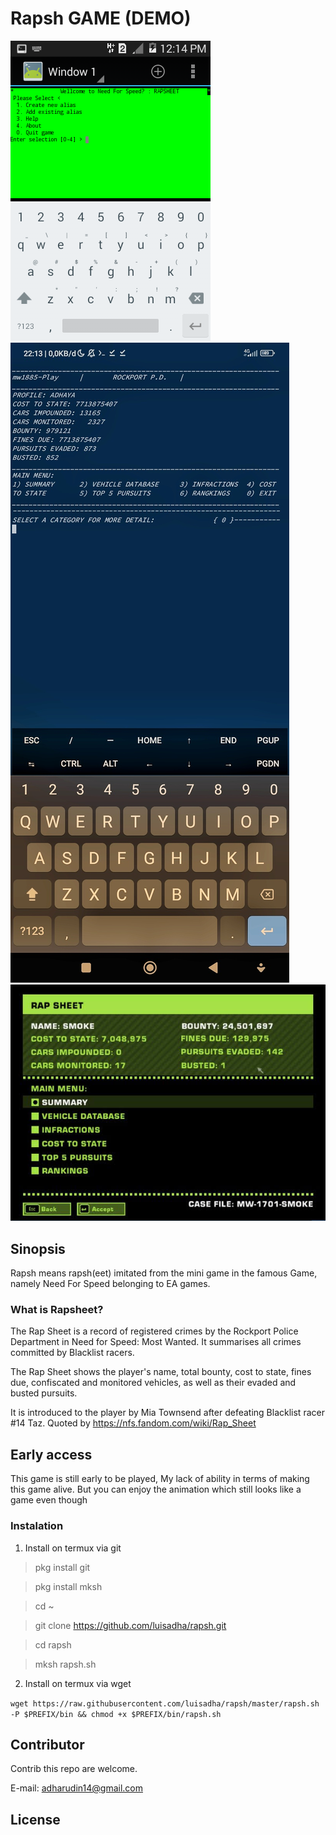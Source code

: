 # Rapsh GAME (DEMO) 

![terminal emulator jackpal](./rapsheet_demo.png)
![termux+styling](./imagesss-01.jpeg)
![original](./imagess.jpeg)
## Sinopsis

Rapsh means rapsh(eet) imitated from the mini game in the famous Game, namely Need For Speed ​​belonging to EA games.

### What is Rapsheet?

The Rap Sheet is a record of registered crimes by the Rockport Police Department in Need for Speed: Most Wanted. It summarises all crimes committed by Blacklist racers.

The Rap Sheet shows the player's name, total bounty, cost to state, fines due, confiscated and monitored vehicles, as well as their evaded and busted pursuits.

It is introduced to the player by Mia Townsend after defeating Blacklist racer #14 Taz.
Quoted by https://nfs.fandom.com/wiki/Rap_Sheet

## Early access
This game is still early to be played, My lack of ability in terms of making this game alive. But you can enjoy the animation which still looks like a game even though

### Instalation
 1. Install on termux via git

> pkg install git

> pkg install mksh

> cd ~

> git clone https://github.com/luisadha/rapsh.git

> cd rapsh

> mksh rapsh.sh

2. Install on termux via wget

``wget https://raw.githubusercontent.com/luisadha/rapsh/master/rapsh.sh -P $PREFIX/bin && chmod +x $PREFIX/bin/rapsh.sh``

## Contributor
Contrib this repo are welcome.

E-mail: adharudin14@gmail.com

## License

